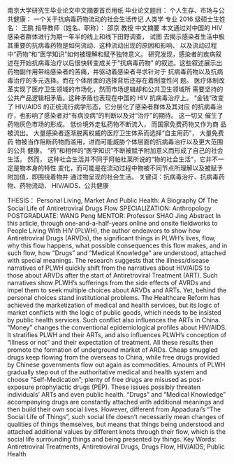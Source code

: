 南京大学研究生毕业论文中文摘要首页用纸
毕业论文题目： 个人生存、市场与公共健康：
一个关于抗病毒药物流动的社会生活传记
人类学 专业 2016 级硕士生姓名： 王鹏
指导教师（姓名、职称）： 邵京 教授
中文摘要
本⽂通过对中国的 HIV 感染者群体进⾏为期⼀年半的线上和线下⽥野调查， 试图
去揭⽰感染者⽣活中极其重要的抗病毒药物是如何流动、这种流动出现的原因和影响、
以及流动过程中“药物”和“医学知识”如何被理解和赋予独特意义。
研究发现，感染者的疾病叙述在开始抗病毒治疗以后很快转变成关于“抗病毒药物”
的叙述。这些叙述展⽰出药物副作⽤带给感染者的苦痛，并驱动着感染者寻求针对于
抗病毒药物以及抗病毒治疗的多元选择。⽽在个体层⾯的选择背后还存在着制度性问
题。 医疗体制改⾰实现了医疗卫⽣领域的市场化，然⽽市场逻辑却和公共卫⽣领域所
需要坚持的公共产品逻辑相⽭盾。这种⽭盾也表现在中国的 HIV 抗病毒治疗上。
“⾦钱”改变了 HIV/AIDS 的正统流⾏病学形态，它分层化了感染者群体及其对应
的抗病毒治疗，也影响了感染者对“有病没病”的判断以及对“治疗”的期待。 这⼀切又
催⽣了药物灰⾊市场的形成。 低价境外⾛私药物不断流⼊， ⽽国家免费药物又作为商
品被流出。 ⼤量感染者逐渐脱离权威的医疗卫⽣体系⽽选择“⾃主⽤药”， ⼤量免费药
物被当作阻断药物⽽滥⽤，进⽽可能威胁个体层⾯的抗病毒治疗以及更⼤范围的公共
健康。 “药”和相伴的“医学知识”不断被赋予附加意义⽽形成了⾃⼰的社会⽣活。 然⽽，
这种社会⽣活并不同于阿帕杜莱所说的“物的社会⽣活”，它并不⼀定是物本⾝的特性
变化，⽽可能是在流动过程中物被不同节点所理解以及被赋予附加值，即围绕着物并
通过物呈现的社会⽣活。
关键词：抗病毒治疗、抗病毒药物、药物流动、 HIV/AIDS、公共健康

THESIS： Personal Living, Market And Public Health:
A Biography Of The Social Life of Antiretroviral Drugs Flow
SPECIALIZATION: Anthropology
POSTGRADUATE: WANG Peng
MENTOR: Professor SHAO Jing
Abstract
In this article, through one-and-a-half-years online and onsite fieldworks to People Living
With HIV (PLWH), the author endeavors to show how Antiretroviral Drugs (ARVDs), the
significant things in PLWH’s lives, flow, why this flow happens, what possible consequences
this flow makes, and in such flow, how “Drugs” and “Medical Knowledge” are understood,
attached with special meanings.
The research suggests that the illness/disease narratives of PLWH quickly shift from the
narratives about HIV/AIDS to those about ARVDs after the start of Antiretroviral Treatment
(ART). Such narratives show PLWH’s sufferings from the side effects of AVRDs and impel
them to seek multiple choices about ARVDs and ARTs. Yet, behind the personal choices stand
institutional problems. The Healthcare Reform has achieved the marketization of medical and
health services, but its logic of market conflicts with the logic of public goods, which needs to
be insisted by public health services. Such conflict also influences the ARTs in China.
“Money” changes the conventional epidemiological profiles about HIV/AIDS. It stratifies
PLWH and their ARTs, and also influences PLWH’s conception of “Illness or not” and their
expectation of treatment. All these results then promote the formation of underground market
of ARDs. Cheap smuggled drugs keep flowing from the overseas to China, while free drugs
provided by Chinese governments flow out again as commodities. Amounts of PLWH
gradually step out of the authoritative medical and health system and choose “Self-Medication”;
plenty of free drugs are misused as post-exposure prophylactic drugs (PEP). These issues
possibly threaten individuals’ ARTs and even public health. “Drugs” and “Medical Knowledge”
accompanying drugs are constantly attached with additional meanings and then build their own
social lives. However, different from Appadurai’s “The Social Life of Things”, such social
life doesn’t necessarily mean changes of qualities of things themselves, but means that things
being understood and attached additional values by different knots through their flow, which
is the social life surrounding things and being presented by things.
Key Words: Antiretroviral Treatments, Antiretroviral Drugs, Drugs Flow,
HIV/AIDS, Public Health
